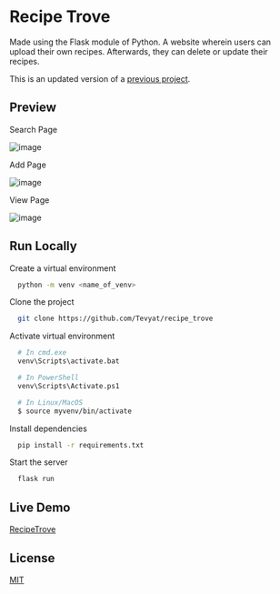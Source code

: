 # Recipe Trove

Made using the Flask module of Python. A website wherein users can upload their own recipes. Afterwards, they can delete or update their recipes.

This is an updated version of a [previous project](https://github.com/Tevyat/RecipeTrove).

## Preview

Search Page

![image](https://github.com/user-attachments/assets/c713a1c5-884c-41a0-a5b1-8d6e12234796)

Add Page

![image](https://github.com/user-attachments/assets/0d60b088-4143-41a6-9e5c-ac5f4f2a988c)

View Page

![image](https://github.com/user-attachments/assets/3bc609f8-c887-49c9-836f-3c3ec90f76e3)

## Run Locally

Create a virtual environment

```bash
  python -m venv <name_of_venv>
```

Clone the project

```bash
  git clone https://github.com/Tevyat/recipe_trove
```

Activate virtual environment

```bash
  # In cmd.exe
  venv\Scripts\activate.bat

  # In PowerShell
  venv\Scripts\Activate.ps1

  # In Linux/MacOS
  $ source myvenv/bin/activate
```

Install dependencies

```bash
  pip install -r requirements.txt
```

Start the server

```bash
  flask run
```

## Live Demo

[RecipeTrove](https://patrickpangilinan.pythonanywhere.com)

## License

[MIT](https://choosealicense.com/licenses/mit/)
